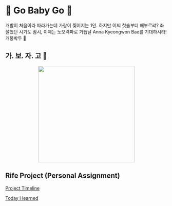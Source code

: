 # 💜 Go Baby Go 💜

개발이 처음이라 따라가는데 가랑이 찢어지는 1인. 하지만 어찌 첫술부터 배부르랴? 좌절했던 시기도 잠시, 이제는 노오력파로 거듭날 Anna Kyeongwon Bae를 기대하시라! 개봉박두 🏁



## **가. 보. 자. 고** 👊

<p align="center">
<img src="https://w.namu.la/s/67e2fa7efdd131ddb2e35006b5ff52ccd6e36c8f82c7161722bcecbc7cc050c9a00f8ab92175f3966ca00dbfcda5b214fbf37752da4d9ddb0fc610d56cd836f6f2c074da1dad6347ac627c95c66f8f949792cd5107274768ca3b46ea4b49b6f6" width="300" >
</p>


## Rife Project (Personal Assignment) 

[Project Timeline]()

[Today I learned]()
